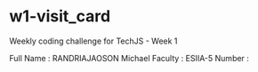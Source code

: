 # w1-visit_card
Weekly coding challenge for TechJS - Week 1

Full Name : RANDRIAJAOSON Michael
Faculty : ESIIA-5 
Number : <NaN>